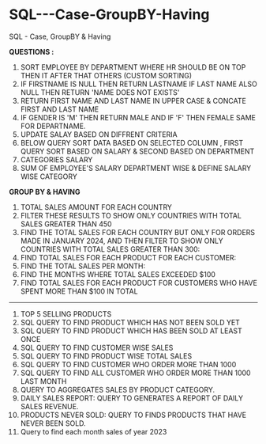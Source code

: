 # SQL---Case-GroupBY-Having

SQL - Case, GroupBY &amp; Having

**QUESTIONS :**

1. SORT EMPLOYEE BY DEPARTMENT WHERE HR SHOULD BE ON TOP THEN IT AFTER THAT OTHERS (CUSTOM SORTING)
2. IF FIRSTNAME IS NULL THEN RETURN LASTNAME IF LAST NAME ALSO NULL THEN RETURN 'NAME DOES NOT EXISTS'
3. RETURN FIRST NAME AND LAST NAME IN UPPER CASE & CONCATE FIRST AND LAST NAME
4. IF GENDER IS 'M' THEN RETURN MALE AND IF 'F' THEN FEMALE SAME FOR DEPARTNAME.
5. UPDATE SALAY BASED ON DIFFRENT CRITERIA
6. BELOW QUERY SORT DATA BASED ON SELECTED COLUMN , FIRST QUERY SORT BASED ON SALARY & SECOND BASED ON DEPARTMENT
7. CATEGORIES SALARY
8. SUM OF EMPLOYEE'S SALARY  DEPARTMENT WISE & DEFINE SALARY WISE CATEGORY

**GROUP BY & HAVING**

1. TOTAL SALES AMOUNT FOR EACH COUNTRY
2. FILTER THESE RESULTS TO SHOW ONLY COUNTRIES WITH TOTAL SALES GREATER THAN 450
3. FIND THE TOTAL SALES FOR EACH COUNTRY BUT ONLY FOR ORDERS MADE IN JANUARY 2024, AND THEN FILTER TO SHOW ONLY COUNTRIES WITH TOTAL SALES GREATER THAN 300:
4. FIND TOTAL SALES FOR EACH PRODUCT FOR EACH CUSTOMER:
5. FIND THE TOTAL SALES PER MONTH:
6. FIND THE MONTHS WHERE TOTAL SALES EXCEEDED $100
7. FIND TOTAL SALES FOR EACH PRODUCT FOR CUSTOMERS WHO HAVE SPENT MORE THAN $100 IN TOTAL

-----------------------------------------------------------------------------------------------------------------------------------------------------------------------------

1. TOP 5 SELLING PRODUCTS
2. SQL QUERY TO FIND PRODUCT WHICH HAS NOT BEEN SOLD YET
3. SQL QUERY TO FIND PRODUCT  WHICH HAS BEEN SOLD AT LEAST ONCE
4. SQL QUERY TO FIND CUSTOMER WISE SALES
5. SQL QUERY TO FIND PRODUCT WISE TOTAL SALES
6. SQL QUERY TO FIND CUSTOMER WHO ORDER MORE THAN 1000
7. SQL QUERY TO FIND ALL CUSTOMER WHO ORDER MORE THAN 1000 LAST MONTH
8. QUERY TO AGGREGATES SALES BY PRODUCT CATEGORY.
9. DAILY SALES REPORT: QUERY TO GENERATES A REPORT OF DAILY SALES REVENUE.
10. PRODUCTS NEVER SOLD: QUERY TO FINDS PRODUCTS THAT HAVE NEVER BEEN SOLD.
11. Query to find each month sales of year 2023
